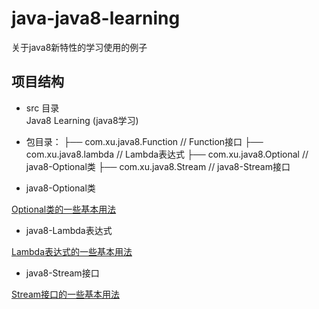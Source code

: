 # java-java8-learning
关于java8新特性的学习使用的例子

## 项目结构
- src 目录<br>
Java8 Learning (java8学习) <br>

- 包目录：
        ├── com.xu.java8.Function   // Function接口
        ├── com.xu.java8.lambda	    // Lambda表达式
	    ├── com.xu.java8.Optional	// java8-Optional类
	    ├── com.xu.java8.Stream	    // java8-Stream接口
	    
- java8-Optional类

[Optional类的一些基本用法](https://github.com/MyHerux/java-java8-learning/blob/master/src/main/java/com/xu/java8/Optional/Optional.md)

- java8-Lambda表达式

[Lambda表达式的一些基本用法](https://github.com/MyHerux/java-java8-learning/blob/master/src/main/java/com/xu/java8/lambda/Lambda.md)

- java8-Stream接口

[Stream接口的一些基本用法](https://github.com/MyHerux/java-java8-learning/blob/master/src/main/java/com/xu/java8/Stream/Stream.md)




